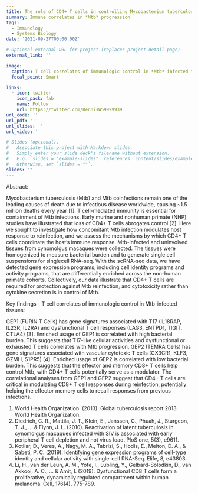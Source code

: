 ```yaml
---
title: The role of CD4+ T cells in controlling Mycobacterium tuberculosis progression
summary: Immune correlates in *Mtb* progression
tags:
  - Immunology
  - Systems Biology
date: '2021-09-27T00:00:00Z'

# Optional external URL for project (replaces project detail page).
external_link: ''

image: 
  caption: T cell correlates of immunologic control in *Mtb*-infected tissues
  focal_point: Smart

links:
  - icon: twitter
    icon_pack: fab
    name: Follow
    url: https://twitter.com/DennisW59999939
url_code: ''
url_pdf: ''
url_slides: ''
url_video: ''

# Slides (optional).
#   Associate this project with Markdown slides.
#   Simply enter your slide deck's filename without extension.
#   E.g. `slides = "example-slides"` references `content/slides/example-slides.md`.
#   Otherwise, set `slides = ""`.
slides: ""
---
```

Abstract:

Mycobacterium tuberculosis (Mtb) and Mtb coinfections remain one of the
leading causes of death due to infectious disease worldwide, causing ~1.5
million deaths every year [1]. T cell-mediated immunity is essential for
containment of Mtb infections. Early murine and nonhuman primate (NHP)
studies have illustrated that loss of CD4+ T cells abrogates control [2]. Here we
sought to investigate how concomitant Mtb infection modulates host
response to reinfection, and we assess the mechanisms by which CD4+ T cells
coordinate the host’s immune response. Mtb-infected and uninvolved tissues
from cynomolgus macaques were collected. The tissues were homogenized to
measure bacterial burden and to generate single cell suspensions for singlecell
RNA-seq. With the scRNA-seq data, we have detected gene expression
programs, including cell identity programs and activity programs, that are
differentially enriched across the non-human primate cohorts. Collectively,
our data illustrate that CD4+ T cells are required for protection against Mtb
reinfection, and cytotoxicity rather than cytokine secretion is in control of Mtb.

Key findings - T cell correlates of immunologic control in Mtb-infected tissues:

GEP1 (FURIN T Cells) has gene signatures associated with T17 (IL18RAP, IL23R, IL2RA) and dysfunctional T cell responses (LAG3, ENTPD1, TIGIT, CTLA4) [3]. Enriched usage of GEP1 is correlated with high bacterial burden. This suggests that T17-like cellular activities and dysfunctional or exhausted T cells correlates with Mtb progression.
GEP2 (TEMRA Cells) has gene signatures associated with vascular cytotoxic T cells (CX3CR1, KLF3, GZMH, S1PR5) [4].
Enriched usage of GEP2 is correlated with low bacterial burden. This suggests that the effector and memory CD8+ T cells help control Mtb, with CD4+ T cells potentially serve as a modulator. The correlational analyses from GEP1 and GEP2 suggest that CD4+ T cells are critical in modulating CD8+ T cell responses during reinfection, potentially helping the effector memory cells to recall responses from previous infections. 



1. World Health Organization. (2013). Global tuberculosis report 2013. World
Health Organization.
2. Diedrich, C. R., Mattila, J. T., Klein, E., Janssen, C., Phuah, J., Sturgeon, T. J., ...
& Flynn, J. L. (2010). Reactivation of latent tuberculosis in cynomolgus
macaques infected with SIV is associated with early peripheral T cell
depletion and not virus load. PloS one, 5(3), e9611.
3. Kotliar, D., Veres, A., Nagy, M. A., Tabrizi, S., Hodis, E., Melton, D. A., & Sabeti, P. C. (2019). Identifying gene expression programs of cell-type identity and cellular activity with single-cell RNA-Seq. Elife, 8, e43803.
4. Li, H., van der Leun, A. M., Yofe, I., Lubling, Y., Gelbard-Solodkin, D., van Akkooi, A. C., ... & Amit, I. (2019). Dysfunctional CD8 T cells form a proliferative, dynamically regulated compartment within human melanoma. Cell, 176(4), 775-789.
